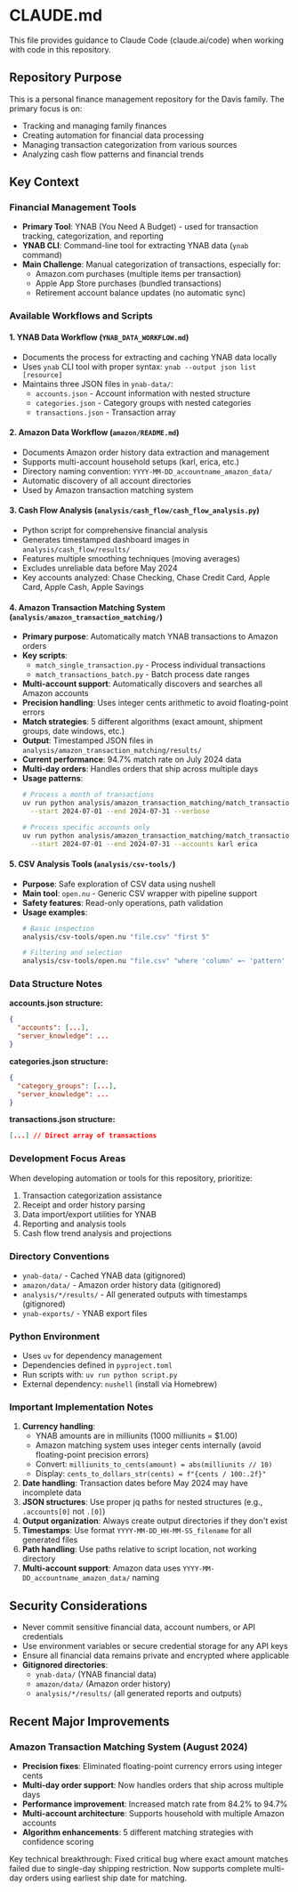 # CLAUDE.md

This file provides guidance to Claude Code (claude.ai/code) when working with code in this repository.

## Repository Purpose

This is a personal finance management repository for the Davis family. The primary focus is on:
- Tracking and managing family finances
- Creating automation for financial data processing
- Managing transaction categorization from various sources
- Analyzing cash flow patterns and financial trends

## Key Context

### Financial Management Tools
- **Primary Tool**: YNAB (You Need A Budget) - used for transaction tracking, categorization, and reporting
- **YNAB CLI**: Command-line tool for extracting YNAB data (`ynab` command)
- **Main Challenge**: Manual categorization of transactions, especially for:
  - Amazon.com purchases (multiple items per transaction)
  - Apple App Store purchases (bundled transactions)
  - Retirement account balance updates (no automatic sync)

### Available Workflows and Scripts

#### 1. YNAB Data Workflow (`YNAB_DATA_WORKFLOW.md`)
- Documents the process for extracting and caching YNAB data locally
- Uses `ynab` CLI tool with proper syntax: `ynab --output json list [resource]`
- Maintains three JSON files in `ynab-data/`:
  - `accounts.json` - Account information with nested structure
  - `categories.json` - Category groups with nested categories
  - `transactions.json` - Transaction array

#### 2. Amazon Data Workflow (`amazon/README.md`)
- Documents Amazon order history data extraction and management
- Supports multi-account household setups (karl, erica, etc.)
- Directory naming convention: `YYYY-MM-DD_accountname_amazon_data/`
- Automatic discovery of all account directories
- Used by Amazon transaction matching system

#### 3. Cash Flow Analysis (`analysis/cash_flow/cash_flow_analysis.py`)
- Python script for comprehensive financial analysis
- Generates timestamped dashboard images in `analysis/cash_flow/results/`
- Features multiple smoothing techniques (moving averages)
- Excludes unreliable data before May 2024
- Key accounts analyzed: Chase Checking, Chase Credit Card, Apple Card, Apple Cash, Apple Savings

#### 4. Amazon Transaction Matching System (`analysis/amazon_transaction_matching/`)
- **Primary purpose**: Automatically match YNAB transactions to Amazon orders
- **Key scripts**:
  - `match_single_transaction.py` - Process individual transactions
  - `match_transactions_batch.py` - Batch process date ranges
- **Multi-account support**: Automatically discovers and searches all Amazon accounts
- **Precision handling**: Uses integer cents arithmetic to avoid floating-point errors
- **Match strategies**: 5 different algorithms (exact amount, shipment groups, date windows, etc.)
- **Output**: Timestamped JSON files in `analysis/amazon_transaction_matching/results/`
- **Current performance**: 94.7% match rate on July 2024 data
- **Multi-day orders**: Handles orders that ship across multiple days
- **Usage patterns**:
  ```bash
  # Process a month of transactions
  uv run python analysis/amazon_transaction_matching/match_transactions_batch.py \
    --start 2024-07-01 --end 2024-07-31 --verbose
  
  # Process specific accounts only
  uv run python analysis/amazon_transaction_matching/match_transactions_batch.py \
    --start 2024-07-01 --end 2024-07-31 --accounts karl erica
  ```

#### 5. CSV Analysis Tools (`analysis/csv-tools/`)
- **Purpose**: Safe exploration of CSV data using nushell
- **Main tool**: `open.nu` - Generic CSV wrapper with pipeline support
- **Safety features**: Read-only operations, path validation
- **Usage examples**:
  ```bash
  # Basic inspection
  analysis/csv-tools/open.nu "file.csv" "first 5"
  
  # Filtering and selection
  analysis/csv-tools/open.nu "file.csv" "where 'column' =~ 'pattern' | select 'col1' 'col2'"
  ```

### Data Structure Notes

**accounts.json structure:**
```json
{
  "accounts": [...],
  "server_knowledge": ...
}
```

**categories.json structure:**
```json
{
  "category_groups": [...],
  "server_knowledge": ...
}
```

**transactions.json structure:**
```json
[...] // Direct array of transactions
```

### Development Focus Areas
When developing automation or tools for this repository, prioritize:
1. Transaction categorization assistance
2. Receipt and order history parsing
3. Data import/export utilities for YNAB
4. Reporting and analysis tools
5. Cash flow trend analysis and projections

### Directory Conventions
- `ynab-data/` - Cached YNAB data (gitignored)
- `amazon/data/` - Amazon order history data (gitignored)  
- `analysis/*/results/` - All generated outputs with timestamps (gitignored)
- `ynab-exports/` - YNAB export files

### Python Environment
- Uses `uv` for dependency management
- Dependencies defined in `pyproject.toml`
- Run scripts with: `uv run python script.py`
- External dependency: `nushell` (install via Homebrew)

### Important Implementation Notes
1. **Currency handling**: 
   - YNAB amounts are in milliunits (1000 milliunits = $1.00)
   - Amazon matching system uses integer cents internally (avoid floating-point precision errors)
   - Convert: `milliunits_to_cents(amount) = abs(milliunits // 10)`
   - Display: `cents_to_dollars_str(cents) = f"{cents / 100:.2f}"`
2. **Date handling**: Transaction dates before May 2024 may have incomplete data
3. **JSON structures**: Use proper jq paths for nested structures (e.g., `.accounts[0]` not `.[0]`)
4. **Output organization**: Always create output directories if they don't exist
5. **Timestamps**: Use format `YYYY-MM-DD_HH-MM-SS_filename` for all generated files
6. **Path handling**: Use paths relative to script location, not working directory
7. **Multi-account support**: Amazon data uses `YYYY-MM-DD_accountname_amazon_data/` naming

## Security Considerations
- Never commit sensitive financial data, account numbers, or API credentials
- Use environment variables or secure credential storage for any API keys
- Ensure all financial data remains private and encrypted where applicable
- **Gitignored directories**: 
  - `ynab-data/` (YNAB financial data)
  - `amazon/data/` (Amazon order history)
  - `analysis/*/results/` (all generated reports and outputs)

## Recent Major Improvements

### Amazon Transaction Matching System (August 2024)
- **Precision fixes**: Eliminated floating-point currency errors using integer cents
- **Multi-day order support**: Now handles orders that ship across multiple days  
- **Performance improvement**: Increased match rate from 84.2% to 94.7%
- **Multi-account architecture**: Supports household with multiple Amazon accounts
- **Algorithm enhancements**: 5 different matching strategies with confidence scoring

Key technical breakthrough: Fixed critical bug where exact amount matches failed due to single-day shipping restriction. Now supports complete multi-day orders using earliest ship date for matching.